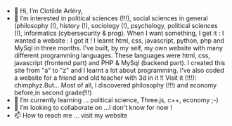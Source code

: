 - 👋 Hi, I’m Clotilde Arléry,
- 👀 I’m interested in political sciences (!!!), social sciences in general (philosophy (!), history (!), sociology (!), psychology, political sciences (!), informatics (cybersecurity & prog). When  I want something, I get it : I wanted a website : I got it ! I learnt html, css, javascript, python, php and MySql in three months. I've built, by my self, my own website with many different programming languages. These languages were html, css, javascript (frontend part) and PHP & MySql (backend part). I created this site from "a" to "z" and I learnt a lot about programming. I've also coded a website for a friend and old teacher with 3d in it !! Visit it (!!!): chimphyz.But... Most of all, I discovered philosophy (!!!) and economy before,in second grade(!!!)
- 🌱 I’m currently learning ... political science, Three.js, c++, economy ;-)
- 💞️ I’m looking to collaborate on ...I don't know for now !
- 📫 How to reach me ... visit my website

<!---
okidoki777/okidoki777 is a ✨ special ✨ repository because its `README.md` (this file) appears on your GitHub profile.
You can click the Preview link to take a look at your changes.
--->

